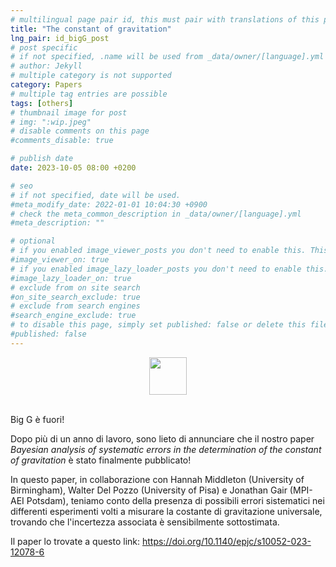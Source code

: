 ```yaml
---
# multilingual page pair id, this must pair with translations of this page. (This name must be unique)
title: "The constant of gravitation"
lng_pair: id_bigG_post
# post specific
# if not specified, .name will be used from _data/owner/[language].yml
# author: Jekyll
# multiple category is not supported
category: Papers
# multiple tag entries are possible
tags: [others]
# thumbnail image for post
# img: ":wip.jpeg"
# disable comments on this page
#comments_disable: true

# publish date
date: 2023-10-05 08:00 +0200

# seo
# if not specified, date will be used.
#meta_modify_date: 2022-01-01 10:04:30 +0900
# check the meta_common_description in _data/owner/[language].yml
#meta_description: ""

# optional
# if you enabled image_viewer_posts you don't need to enable this. This is only if image_viewer_posts = false
#image_viewer_on: true
# if you enabled image_lazy_loader_posts you don't need to enable this. This is only if image_lazy_loader_posts = false
#image_lazy_loader_on: true
# exclude from on site search
#on_site_search_exclude: true
# exclude from search engines
#search_engine_exclude: true
# to disable this page, simply set published: false or delete this file
#published: false
---
```


<div align="center">
  <img src=":bigG.pdf" height="60">
  <br><br>
</div>

<!-- outline-start -->
Big G è fuori!
<!-- outline-end --> 

Dopo più di un anno di lavoro, sono lieto di annunciare che il nostro paper *Bayesian analysis of systematic errors in the determination of the constant of gravitation* è stato finalmente pubblicato!

In questo paper, in collaborazione con Hannah Middleton (University of Birmingham), Walter Del Pozzo (University of Pisa) e Jonathan Gair (MPI-AEI Potsdam), teniamo conto della presenza di possibili errori sistematici nei differenti esperimenti volti a misurare la costante di gravitazione universale, trovando che l'incertezza associata è sensibilmente sottostimata.
 
Il paper lo trovate a questo link: https://doi.org/10.1140/epjc/s10052-023-12078-6 
